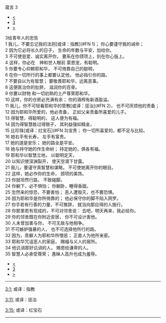 ﻿





 箴言 3




* [<](bible/PRO02.md)
* [3](bible/PRO.md)
* [>](bible/PRO04.md)



 
3给青年人的忠告  
1 我儿，不要忘记我的法则[或译：指教](#FN
1)； 你心要谨守我的诫命；  
2 因为它必将长久的日子， 生命的年数与平安，加给你。  
3 不可使慈爱、诚实离开你， 要系在你颈项上，刻在你心版上。  
4 这样，你必在　神和世人眼前 蒙恩宠，有聪明。     
5 你要专心仰赖耶和华， 不可倚靠自己的聪明，  
6 在你一切所行的事上都要认定他， 他必指引你的路。  
7 不要自以为有智慧； 要敬畏耶和华，远离恶事。  
8 这便医治你的肚脐， 滋润你的百骨。     
9 你要以财物 和一切初熟的土产尊荣耶和华。  
10 这样，你的仓房必充满有余； 你的酒榨有新酒盈溢。     
11 我儿，你不可轻看耶和华的管教[或译：惩治](#FN
2)， 也不可厌烦他的责备；  
12 因为耶和华所爱的，他必责备， 正如父亲责备所喜爱的儿子。     
13 得智慧，得聪明的， 这人便为有福。  
14 因为得智慧胜过得银子， 其利益强如精金，  
15 比珍珠[或译：红宝石](#FN
3)宝贵； 你一切所喜爱的，都不足与比较。  
16 她右手有长寿， 左手有富贵。  
17 她的道是安乐； 她的路全是平安。  
18 她与持守她的作生命树； 持定她的，俱各有福。  
19 耶和华以智慧立地， 以聪明定天，  
20 以知识使深渊裂开， 使天空滴下甘露。     
21 我儿，要谨守真智慧和谋略， 不可使她离开你的眼目。  
22 这样，她必作你的生命， 颈项的美饰。  
23 你就坦然行路， 不致碰脚。  
24 你躺下，必不惧怕； 你躺卧，睡得香甜。  
25 忽然来的惊恐，不要害怕； 恶人遭毁灭，也不要恐惧。  
26 因为耶和华是你所倚靠的； 他必保守你的脚不陷入网罗。     
27 你手若有行善的力量，不可推辞， 就当向那应得的人施行。  
28 你那里若有现成的，不可对邻舍说： 去吧，明天再来，我必给你。  
29 你的邻舍既在你附近安居， 你不可设计害他。  
30 人未曾加害与你， 不可无故与他相争。  
31 不可嫉妒强暴的人， 也不可选择他所行的路。  
32 因为，乖僻人为耶和华所憎恶； 正直人为他所亲密。  
33 耶和华咒诅恶人的家庭， 赐福与义人的居所。  
34 他讥诮那好讥诮的人， 赐恩给谦卑的人。  
35 智慧人必承受尊荣； 愚昧人高升也成为羞辱。 
* [<](bible/PRO02.md)
* [3](bible/PRO.md)
* [>](bible/PRO04.md)





---


[3:1:](#V1)
或译：指教


[3:11:](#V11)
或译：惩治


[3:15:](#V15)
或译：红宝石




---










